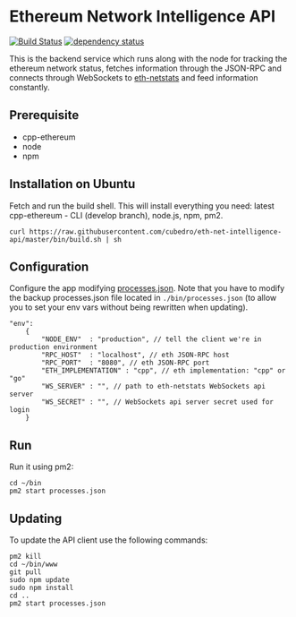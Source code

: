 Ethereum Network Intelligence API
============
[![Build Status][travis-image]][travis-url] [![dependency status][dep-image]][dep-url]

This is the backend service which runs along with the node for tracking the ethereum network status, fetches information through the JSON-RPC and connects through WebSockets to [eth-netstats](https://github.com/cubedro/eth-netstats) and feed information constantly.

## Prerequisite
* cpp-ethereum
* node
* npm


## Installation on Ubuntu

Fetch and run the build shell. This will install everything you need: latest cpp-ethereum - CLI (develop branch), node.js, npm, pm2.

```
curl https://raw.githubusercontent.com/cubedro/eth-net-intelligence-api/master/bin/build.sh | sh
```

## Configuration

Configure the app modifying [processes.json](/eth-net-intelligence-api/blob/master/processes.json). Note that you have to modify the backup processes.json file located in `./bin/processes.json` (to allow you to set your env vars without being rewritten when updating).

```
"env":
	{
		"NODE_ENV"	: "production", // tell the client we're in production environment
		"RPC_HOST"	: "localhost", // eth JSON-RPC host
		"RPC_PORT"	: "8080", // eth JSON-RPC port
		"ETH_IMPLEMENTATION" : "cpp", // eth implementation: "cpp" or "go"
		"WS_SERVER"	: "", // path to eth-netstats WebSockets api server
		"WS_SECRET"	: "", // WebSockets api server secret used for login
	}
```

## Run

Run it using pm2:

```
cd ~/bin
pm2 start processes.json
```

## Updating

To update the API client use the following commands:

```
pm2 kill
cd ~/bin/www
git pull
sudo npm update
sudo npm install
cd ..
pm2 start processes.json
```

[travis-image]: https://travis-ci.org/cubedro/eth-net-intelligence-api.svg
[travis-url]: https://travis-ci.org/cubedro/eth-net-intelligence-api
[dep-image]: https://david-dm.org/cubedro/eth-net-intelligence-api.svg
[dep-url]: https://david-dm.org/cubedro/eth-net-intelligence-api
